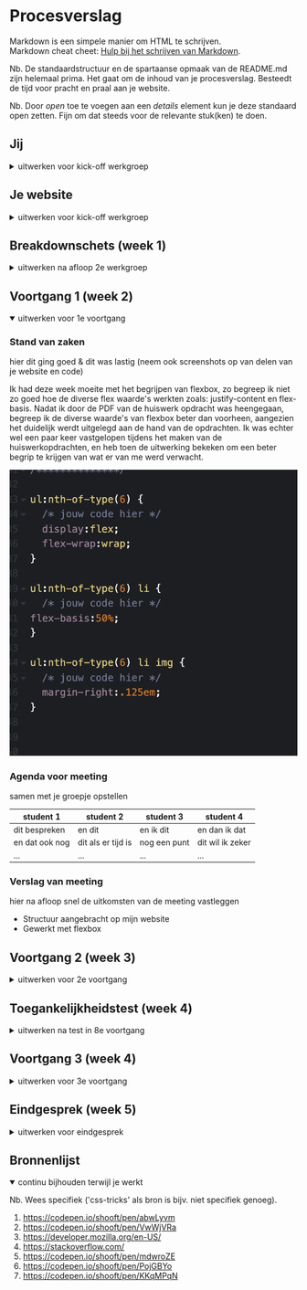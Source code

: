 # Procesverslag
Markdown is een simpele manier om HTML te schrijven.  
Markdown cheat cheet: [Hulp bij het schrijven van Markdown](https://github.com/adam-p/markdown-here/wiki/Markdown-Cheatsheet).

Nb. De standaardstructuur en de spartaanse opmaak van de README.md zijn helemaal prima. Het gaat om de inhoud van je procesverslag. Besteedt de tijd voor pracht en praal aan je website.

Nb. Door *open* toe te voegen aan een *details* element kun je deze standaard open zetten. Fijn om dat steeds voor de relevante stuk(ken) te doen.





## Jij

<details>
<summary>uitwerken voor kick-off werkgroep</summary>

### Auteur:
Christiaan Dirven

#### Je startniveau:
Rood

#### Je focus:
Ik wil mij graag gaan focusen op de surface plane van FED
 
</details>





## Je website

<details>
<summary>uitwerken voor kick-off werkgroep</summary>

### Je opdracht:
https://www.nike.com/nl/en/

#### Screenshot(s) van de eerste pagina (small screen): 
startpagina  
<img src="images/Nike Website screenshot FED.png" width="375px" alt="startpagina">

#### Screenshot(s) van de tweede pagina (small screen):
schoenen pagina 
<img src="images/Nike schoenpagina.png" width="375px" alt="schoenenpagina">
 
</details>



## Breakdownschets (week 1)

<details>
<summary>uitwerken na afloop 2e werkgroep</summary>

### de hele pagina: 
<img src="images/Nike FED homepagina breakdownschets-01.png" width="375px" alt="breakdown van de hele pagina">

### dynamisch deel (bijv menu): 
<img src="images/Nike FED schoenenpagina breakdownschets-02.png" width="375px" alt="breakdown van een dynamisch deel">


</details>





## Voortgang 1 (week 2)

<details open>
<summary>uitwerken voor 1e voortgang</summary>

### Stand van zaken
hier dit ging goed & dit was lastig (neem ook screenshots op van delen van je website en code)

Ik had deze week moeite met het begrijpen van flexbox, zo begreep ik niet zo goed hoe de 
diverse flex waarde's werkten zoals: justify-content en flex-basis. Nadat ik door de PDF
van de huiswerk opdracht was heengegaan, begreep ik de diverse waarde's van flexbox beter dan voorheen, aangezien het duidelijk werdt uitgelegd aan de hand van de opdrachten. Ik was echter wel een paar keer vastgelopen tijdens het maken van de huiswerkopdrachten, en heb toen de uitwerking bekeken om een beter begrip te krijgen van wat er van me werd verwacht.

<img src="images/flexboxhw.png">


### Agenda voor meeting
samen met je groepje opstellen

| student 1      | student 2          | student 3    | student 4        |
| ---            | ---                | ---          | ---              |
| dit bespreken  | en dit             | en ik dit    | en dan ik dat    |
| en dat ook nog | dit als er tijd is | nog een punt | dit wil ik zeker |
| ...            | ...                | ...          | ...              |


### Verslag van meeting
hier na afloop snel de uitkomsten van de meeting vastleggen

- Structuur aangebracht op mijn website
- Gewerkt met flexbox

</details>





## Voortgang 2 (week 3)

<details>
<summary>uitwerken voor 2e voortgang</summary>

### Stand van zaken

Deze week kregen we les over positioneren. Ik had hier erg veel moeite mee
aangezien ik het lastig vind om de orde te behouden als het aankomt op parent en
child elementen. De huiswerkopdrachten waren op zo'n manier gestructureerd dat het duidelijk
genoeg was om er voor het merendeel in m'n eentje uit te komen. Ik heb de dingen die ik van de huiswerkopdracht heb meegekregen al een klein beetje toegepast op mijn eigen website waar ik best wel trots op ben.

<img src="images/positionfixed.png">


### Agenda voor meeting
samen met je groepje opstellen

| student 1      | student 2          | student 3    | student 4        |
| ---            | ---                | ---          | ---              |
| dit bespreken  | en dit             | en ik dit    | en dan ik dat    |
| en dat ook nog | dit als er tijd is | nog een punt | dit wil ik zeker |
| ...            | ...                | ...          | ...              |


### Verslag van meeting
hier na afloop snel de uitkomsten van de meeting vastleggen

- Ik heb eindelijk mijn opstelling goed kunnen krijgen
- Basis regels van mijn HTML besproken

</details>





## Toegankelijkheidstest (week 4)

<details>
<summary>uitwerken na test in 8e voortgang</summary>

### Bevindingen

Niet alle elementen konden met het toetsenbord
geselecteerd worden. Met name: het kruisje in het hamgurger menu en alle images die in het carousel zitten.

Hiernaast heb ik ook nog niet overal een active state aan toegevoegd wat het lastig maakt om te zien of een knop wel of niet al aangeklikt is.

#### Titel eerste bevinding

Toetsenbord toegankelijkheid.
Ik kwam erachter dat niet alle elementen in mijn website selectable waren met de tab toets. Toen ik samen met Sundous door mijn code heen was gegaan om te zien waar het aan lag, zagen we dat niet alle elementen binnen een "a" tag stonden zoals:  de elementen in het carousel. Dit heb ik toen direct opgelost waardoor nu alles binnen mijn website selecteerbaar is met de tab toets.



#### Titel tweede bevinding. 

Missende active state.
Sundous had tijdens de test opgemerkt dat niks binnen mijn website een active state had. Dit maakte het voor haar lastig om te zien welke knoppen ze nou had ingerdukt. Ik heb dat daarom ook tijdens de testsessie snel verbeterd waardoor het direct een stuk duidelijker werd om te zien welke knoppen geactiveerd waren.

</details>





## Voortgang 3 (week 4)

<details>
<summary>uitwerken voor 3e voortgang</summary>

### Stand van zaken
hier dit ging goed & dit was lastig (neem ook screenshots op van delen van je website en code)

De usability test ging deze week op zich best goed aangezien ik cruciale problemen binnen mijn website heb kunnen oplossen met de hulp van Sundous. Ik heb echter nog wel moeite om ervoor te zorgen dat het kruisje binnen mijn hamburgermenu selectable is met de tabtoets.

<img src="images/kruisjescreenshot.png">


### Agenda voor meeting
samen met je groepje opstellen

| student 1      | student 2          | student 3    | student 4        |
| ---            | ---                | ---          | ---              |
| dit bespreken  | en dit             | en ik dit    | en dan ik dat    |
| en dat ook nog | dit als er tijd is | nog een punt | dit wil ik zeker |
| ...            | ...                | ...          | ...              |


### Verslag van meeting
hier na afloop snel de uitkomsten van de meeting vastleggen

- alles toetsenbord interactief gemaakt dmv tabindex
    (dit was achteraf gezien niet nodig geweest aangezien het probleem opgelost kon worden door de button uit de "a" tag te halen.)


</details>





## Eindgesprek (week 5)

<details>
<summary>uitwerken voor eindgesprek</summary>

### Stand van zaken
Ik ben erg trots met mijn uiteindelijke variatie van de Nike site aangezien ik aan het begin van FED heel veel moeite had met het herleren van alle codeer principe's. Dat wil echter niet zeggen dat ik het nu veel makkelijker vind, aangezien coderen van nature niet mijn sterkste punt is. Ik ben ook trots op mezelf dat ik het zover heb gemaakt, en dat ik coderen uiteindelijk best wel leuk vond toen ik het beter begon te begrijpen.

(Wat ik heb meegenomen uit het eindgesprek. Ik had een aantal foutjes gemaakt rondom het positioneren van elementen, met name: het scrollbare menu aan de bovenkant van de tweede pagina en het kruisje in mijn hambrugermenu. Zo had ik namelijk alleen het plaatje van het kruisje als "fixed" gepositioneerd, i.p.v. de gehele button, wat inhield dat het plaatje uit de parent was gehaald waardoor de button niet meer om het plaatje heenzat. Daardoor kon het dus niet met de tabtoets geselecteerd worden. Ook had ik een foutje gemaakt bij het scrollbare menu dat aan de bovenkant van de tweede pagina te zien was, aangezien je het menu alleen maar kon scrollen als je erop klikte (in tegenstelling tot een vergelijkbaar scrollmenu aan de onderkant van de pagina) De oorzaak hiervan bleek uiteindelijk de nav te zijn met position absolute. Hierdoor ging de nav uit de flow waardoor wat onder de nav zat, de nav naar boven schuift en er ook deels over heen gaat.Ook bedekte de padding van deze h2 het scrollmenu waardoor je alleen maar kon scrollen als je met je muis boven de padding van de h2 zat.)

### Screenshot(s)

hier screenshot(s) van je eindresultaat

<img src="images/Homepagina Eindresultaat.png">
<img src="images/Schoenenpagina Eindresultaat.png">
<img src="images/menuscreenshot.png">

</details>





## Bronnenlijst

<details open>
<summary>continu bijhouden terwijl je werkt</summary>

Nb. Wees specifiek ('css-tricks' als bron is bijv. niet specifiek genoeg).

1. https://codepen.io/shooft/pen/abwLyvm
2. https://codepen.io/shooft/pen/VwWjVRa
3. https://developer.mozilla.org/en-US/
4. https://stackoverflow.com/
5. https://codepen.io/shooft/pen/mdwroZE
6. https://codepen.io/shooft/pen/PojGBYo
7. https://codepen.io/shooft/pen/KKqMPqN

</details>